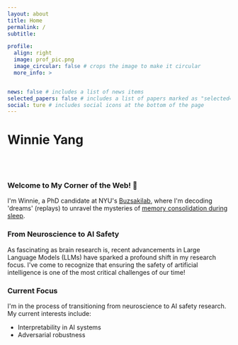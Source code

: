 ```yaml
---
layout: about
title: Home
permalink: /
subtitle: 

profile:
  align: right
  image: prof_pic.png
  image_circular: false # crops the image to make it circular
  more_info: >


news: false # includes a list of news items
selected_papers: false # includes a list of papers marked as "selected={true}"
social: ture # includes social icons at the bottom of the page
---
```

# Winnie Yang
\
&nbsp;

###  Welcome to My Corner of the Web! 👋

I'm Winnie, a PhD candidate at NYU's [Buzsakilab](https://buzsakilab.com/wp/publications/),
where I'm decoding 'dreams' (replays) to unravel the mysteries of [memory consolidation during sleep](https://winnieyangwannan.github.io/RippleTagging/).

### From Neuroscience to AI Safety
As fascinating as brain research is, recent advancements in Large Language Models (LLMs) have sparked a profound shift in
my research focus. I've come to recognize that ensuring the safety of artificial intelligence is one of the most critical
challenges of our time!
 

### Current Focus
I'm in the process of transitioning from neuroscience to AI safety research. My current interests include:

- Interpretability in AI systems
- Adversarial robustness


